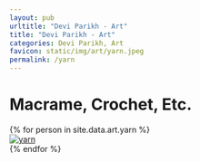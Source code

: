 ```yaml
---
layout: pub
urltitle: "Devi Parikh - Art"
title: "Devi Parikh - Art"
categories: Devi Parikh, Art
favicon: static/img/art/yarn.jpeg
permalink: /yarn
---
```


# Macrame, Crochet, Etc.

<div class = 'art'>
  {% for person in site.data.art.yarn %}
  <div class = 'artpiece'>
    <a href = '{{ person.link }}'><img src = '{{person.link}}' alt = 'yarn'></a>
  </div>
  {% endfor %}
</div>